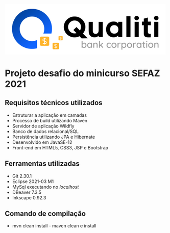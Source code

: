 ![Qualiti Bank Corporation](https://github.com/ilanmargolis/QualitiBank/blob/master/WebContent/images/logomarca.png)


# Projeto desafio do minicurso SEFAZ 2021 

## Requisitos técnicos utilizados
* Estruturar a aplicação em camadas
* Processo de build utilizando Maven
* Servidor de aplicação Wildfly
* Banco de dados relacional/SQL
* Persistência utilizando JPA e Hibernate
* Desenvolvido em JavaSE-12
* Front-end em HTML5, CSS3, JSP e Bootstrap

## Ferramentas utilizadas
* Git 2.30.1
* Eclipse 2021-03 M1
* MySql executando no *localhost*
* DBeaver 7.3.5
* Inkscape 0.92.3

## Comando de compilação
* mvn clean install - maven clean e install
